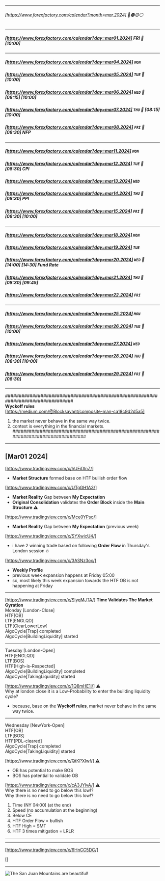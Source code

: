 ___    
###### [https://www.forexfactory.com/calendar?month=mar.2024]  🔴🟠🟡⚪    
___    
  
##### [https://www.forexfactory.com/calendar?day=mar01.2024] FRI 🔴  [10:00]  
___    
##### [https://www.forexfactory.com/calendar?day=mar04.2024] `MON`    
##### [https://www.forexfactory.com/calendar?day=mar05.2024] `TUE` 🔴 [10:00]    
##### [https://www.forexfactory.com/calendar?day=mar06.2024] `WED` 🔴 [08:15] [10:00]    
##### [https://www.forexfactory.com/calendar?day=mar07.2024] `THU` 🔴 [08:15] [10:00]     
##### [https://www.forexfactory.com/calendar?day=mar08.2024] `FRI` 🔴 [08:30] **NFP**      
___    
##### [https://www.forexfactory.com/calendar?day=mar11.2024] `MON`    
##### [https://www.forexfactory.com/calendar?day=mar12.2024] `TUE` 🔴 [08:30] **CPI**    
##### [https://www.forexfactory.com/calendar?day=mar13.2024] `WED`    
##### [https://www.forexfactory.com/calendar?day=mar14.2024] `THU` 🔴 [08:30] **PPI**    
##### [https://www.forexfactory.com/calendar?day=mar15.2024] `FRI` 🔴 [08:30] [10:00]    
___    
##### [https://www.forexfactory.com/calendar?day=mar18.2024] `MON`    
##### [https://www.forexfactory.com/calendar?day=mar19.2024] `TUE`    
##### [https://www.forexfactory.com/calendar?day=mar20.2024] `WED` 🔴 [14:00] [14:30] **Fund Rate**    
##### [https://www.forexfactory.com/calendar?day=mar21.2024] `THU` 🔴 [08:30] [09:45]    
##### [https://www.forexfactory.com/calendar?day=mar22.2024] `FRI`    
___    
##### [https://www.forexfactory.com/calendar?day=mar25.2024] `MON`    
##### [https://www.forexfactory.com/calendar?day=mar26.2024] `TUE` 🔴 [10:00]    
##### [https://www.forexfactory.com/calendar?day=mar27.2024] `WED`    
##### [https://www.forexfactory.com/calendar?day=mar28.2024] `THU` 🔴 [08:30] [10:00]    
##### [https://www.forexfactory.com/calendar?day=mar29.2024] `FRI` 🔴 [08:30]    
___    
  
#################################################################################    
**Wyckoff rules**   
[https://medium.com/@Blocksavant/composite-man-ca18c9d2d5a5]  
1. the market never behave in the same way twice.   
2. context is everything in the financial markets.  
#################################################################################  
  
___    
## [Mar01 2024]  
  
[https://www.tradingview.com/x/hUEiDInZ/]   
- **Market Structure** formed base on HTF bullish order flow  
  
[https://www.tradingview.com/x/UTgGH1A3/]   
- **Market Reality** Gap between **My Expectation**   
- **Original Consolidation** validates the **Order Block** inside the **Main Structure** ⚠️  
  
[https://www.tradingview.com/x/Mce0YPso/]   
- **Market Reality** Gap between **My Expectation** (previous week)  
  
[https://www.tradingview.com/x/SYXwicU4/]    
- i have 2 winning trade based on following **Order Flow** in Thursday's London session 🔥  
  
[https://www.tradingview.com/x/3ASNz3ox/]   
- **Weekly Profile**   
- previous week expansion happens at Friday 05:00  
- so, most likely this week expansion towards the HTF OB is not happening at Friday  
  
  
----------------------  
[https://www.tradingview.com/x/SIyqMJTA/] **Time Validates The Market Gyration**  
Monday [London-Close]  
HTF[OB]   
LTF[ENGLQD]   
LTF[ClearLowerLow]  
AlgoCycle[Trap] completed  
AlgoCycle[BuildingLiquidity] started  
  
-----------  
Tuesday [London-Open]   
HTF[ENGLQD]   
LTF[BOS]  
HTF[High-is-Respected]   
AlgoCycle[BuildingLiquidity] completed  
AlgoCycle[TakingLiquidity] started  
  
[https://www.tradingview.com/x/1Q8mHE1i/] ⚠️  
 Why at london close it is a Low-Probability to enter the building liquidity cycle?  
- because, base on the **Wyckoff rules**, market never behave in the same way twice.   
  
-----------  
Wednesday [NewYork-Open]  
HTF[OB]   
LTF[BOS]  
HTF[PDL-cleared]   
AlgoCycle[Trap] completed  
AlgoCycle[TakingLiquidity] started  
  
  
[https://www.tradingview.com/x/QtKPXIwf/] ⚠️  
- OB has potential to make BOS   
- BOS has potential to validate OB  
  
[https://www.tradingview.com/x/cA3JYlvA/] ⚠️  
Why there is no need to go below this low!?  
Why there is no need to go below this low!?  
1. Time (NY 04:00) (at the end)  
2. Speed (no accumulation at the beginning)  
3. Below CE  
4. HTF Order Flow = bullish  
5. HTF High = SMT  
6. HTF 3 times mitigation = LRLR  
___    
  
  
___    
[https://www.tradingview.com/x/6HnCC5DC/]    
  
[]    
  
___    


![The San Juan Mountains are beautiful!](https://www.tradingview.com/x/kF0E7mlx/ "San Juan Mountains")